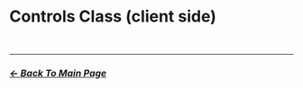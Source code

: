 # Controls Class (client side)

<br>
<hr>

### [_*<- Back To Main Page*_](https://github.com/5Pixel-FiveM/px-base#documentation-refrences)